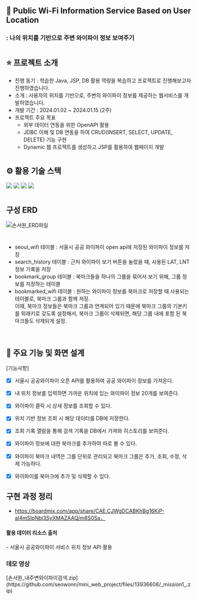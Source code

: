## 📡 Public Wi-Fi Information Service Based on User Location
### : 나의 위치를 기반으로 주변 와이파이 정보 보여주기

#

## ⭐ 프로젝트 소개 
* 진행 동기 : 학습한 Java, JSP, DB 활용 역량을 복습하고 프로젝트로 진행해보고자 진행하였습니다.
* 소개 : 사용자의 위치를 기반으로, 주변의 와이파이 정보를 제공하는 웹서비스를 개발하였습니다.
* 개발 기간 : 2024.01.02 ~ 2024.01.15 (2주)
* 프로젝트 주요 목표
    * 외부 데이터 연동을 위한 OpenAPI 활용
    * JDBC 이해 및 DB 연동을 하여 CRUD(INSERT, SELECT, UPDATE, DELETE) 기능 구현
    * Dynamic 웹 프로젝트를 생성하고 JSP를 활용하여 웹페이지 개발

#
## ⚙️ 활용 기술 스택
<img src="https://img.shields.io/badge/sqlite-003B57?style=for-the-badge&logo=springboot&logoColor=white"> <img src="https://img.shields.io/badge/java-007396?style=for-the-badge&logo=java&logoColor=white"> <img src="https://img.shields.io/badge/javascript-F7DF1E?style=for-the-badge&logo=mysql&logoColor=white"> <img src="https://img.shields.io/badge/css3-1572B6?style=for-the-badge&logo=springsecurity&logoColor=white">
#

## 구성 ERD
![손서원_ERD파일](https://github.com/seowonn/mini_web_project/assets/144876148/2bb5a49c-d045-4082-959a-3af62ef58c84)
# 
* seoul_wifi 테이블 : 서울시 공공 와이파이 open api에 저장된 와이파이 정보를 저장
* search_history 테이블 : 근처 와이파이 보기 버튼을 눌렀을 때, 사용된 LAT, LNT 정보 기록을 저장<br>
* bookmark_group 테이블 : 북마크들을 하나의 그룹을 묶어서 보기 위해, 그룹 정보를 저장하는 테이블<br>
* bookmarked_wifi 테이블 : 원하는 와이파이 정보를 북마크로 저장할 때 사용되는 테이블로, 북마크 그룹과 함께 저장. <br>
이때, 북마크 정보들은 북마크 그룹과 연계되어 있기 때문에 북마크 그룹의 기본키를 외래키로 갖도록 설정해서, 북마크 그룹이 삭제되면, 해당 그룹 내에 포함
된 북마크들도 삭제되게 설정.

<br>

## 📍 주요 기능 및 화면 설계
[기능사항]
- [x] 서울시 공공와이파이 오픈 API를 활용하여 공공 와이파이 정보를 가져온다. 
- [x] 내 위치 정보를 입력하면 가까운 위치에 있는 와이파이 정보 20개를 보여준다.
- [x] 와이파이 클릭 시 상세 정보를 조회할 수 있다. 
- [x] 위치 기반 정보 조회 시 해당 데이터를 DB에 저장한다.
- [x] 조회 기록 열람을 통해 검색 기록을 DB에서 가져와 히스토리를 보여준다.
- [x] 와이파이 정보에 대한 북마크를 추가하여 따로 볼 수 있다.
- [x] 와이파이 북마크 내역은 그룹 단위로 관리되고 북마크 그룹은 추가, 조회, 수정, 삭제 가능하다.
- [x] 와이파이를 북마크에 추가 및 삭제할 수 있다.


## 구현 과정 정리
* https://boardmix.com/app/share/CAE.CJWgDCABKhBg16KiP-aI4mSlpNbj3SyXMAZAAQ/m8S0Sa，

<h4>활용 데이터 리소스 출처</h4>
- 서울시 공공와이파이 서비스 위치 정보 API 활용 

<h3>데모 영상</h3>
[손서원_내주변와이파이검색.zip](https://github.com/seowonn/mini_web_project/files/13936608/_mission1_.zip)
